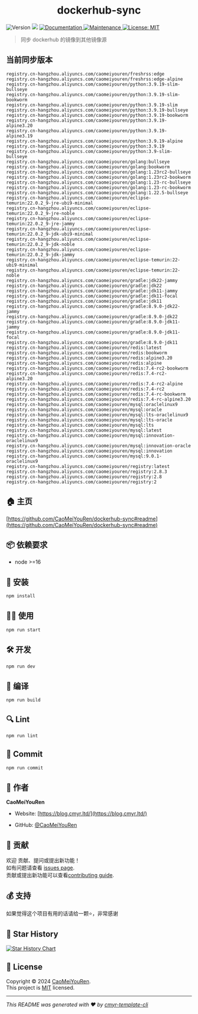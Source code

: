 <h1 align="center">dockerhub-sync </h1>
<p>
  <img alt="Version" src="https://img.shields.io/badge/version-0.1.0-blue.svg?cacheSeconds=2592000" />
  <img src="https://img.shields.io/badge/node-%3E%3D16-blue.svg" />
  <a href="https://github.com/CaoMeiYouRen/dockerhub-sync#readme" target="_blank">
    <img alt="Documentation" src="https://img.shields.io/badge/documentation-yes-brightgreen.svg" />
  </a>
  <a href="https://github.com/CaoMeiYouRen/dockerhub-sync/graphs/commit-activity" target="_blank">
    <img alt="Maintenance" src="https://img.shields.io/badge/Maintained%3F-yes-green.svg" />
  </a>
  <a href="https://github.com/CaoMeiYouRen/dockerhub-sync/blob/master/LICENSE" target="_blank">
    <img alt="License: MIT" src="https://img.shields.io/github/license/CaoMeiYouRen/dockerhub-sync?color=yellow" />
  </a>
</p>


> 同步 dockerhub 的镜像到其他镜像源

## 当前同步版本

<!-- DOCKER_START -->
```
registry.cn-hangzhou.aliyuncs.com/caomeiyouren/freshrss:edge
registry.cn-hangzhou.aliyuncs.com/caomeiyouren/freshrss:edge-alpine
registry.cn-hangzhou.aliyuncs.com/caomeiyouren/python:3.9.19-slim-bullseye
registry.cn-hangzhou.aliyuncs.com/caomeiyouren/python:3.9.19-slim-bookworm
registry.cn-hangzhou.aliyuncs.com/caomeiyouren/python:3.9.19-slim
registry.cn-hangzhou.aliyuncs.com/caomeiyouren/python:3.9.19-bullseye
registry.cn-hangzhou.aliyuncs.com/caomeiyouren/python:3.9.19-bookworm
registry.cn-hangzhou.aliyuncs.com/caomeiyouren/python:3.9.19-alpine3.20
registry.cn-hangzhou.aliyuncs.com/caomeiyouren/python:3.9.19-alpine3.19
registry.cn-hangzhou.aliyuncs.com/caomeiyouren/python:3.9.19-alpine
registry.cn-hangzhou.aliyuncs.com/caomeiyouren/python:3.9.19
registry.cn-hangzhou.aliyuncs.com/caomeiyouren/python:3.9-slim-bullseye
registry.cn-hangzhou.aliyuncs.com/caomeiyouren/golang:bullseye
registry.cn-hangzhou.aliyuncs.com/caomeiyouren/golang:bookworm
registry.cn-hangzhou.aliyuncs.com/caomeiyouren/golang:1.23rc2-bullseye
registry.cn-hangzhou.aliyuncs.com/caomeiyouren/golang:1.23rc2-bookworm
registry.cn-hangzhou.aliyuncs.com/caomeiyouren/golang:1.23-rc-bullseye
registry.cn-hangzhou.aliyuncs.com/caomeiyouren/golang:1.23-rc-bookworm
registry.cn-hangzhou.aliyuncs.com/caomeiyouren/golang:1.22.5-bullseye
registry.cn-hangzhou.aliyuncs.com/caomeiyouren/eclipse-temurin:22.0.2_9-jre-ubi9-minimal
registry.cn-hangzhou.aliyuncs.com/caomeiyouren/eclipse-temurin:22.0.2_9-jre-noble
registry.cn-hangzhou.aliyuncs.com/caomeiyouren/eclipse-temurin:22.0.2_9-jre-jammy
registry.cn-hangzhou.aliyuncs.com/caomeiyouren/eclipse-temurin:22.0.2_9-jdk-ubi9-minimal
registry.cn-hangzhou.aliyuncs.com/caomeiyouren/eclipse-temurin:22.0.2_9-jdk-noble
registry.cn-hangzhou.aliyuncs.com/caomeiyouren/eclipse-temurin:22.0.2_9-jdk-jammy
registry.cn-hangzhou.aliyuncs.com/caomeiyouren/eclipse-temurin:22-ubi9-minimal
registry.cn-hangzhou.aliyuncs.com/caomeiyouren/eclipse-temurin:22-noble
registry.cn-hangzhou.aliyuncs.com/caomeiyouren/gradle:jdk22-jammy
registry.cn-hangzhou.aliyuncs.com/caomeiyouren/gradle:jdk22
registry.cn-hangzhou.aliyuncs.com/caomeiyouren/gradle:jdk11-jammy
registry.cn-hangzhou.aliyuncs.com/caomeiyouren/gradle:jdk11-focal
registry.cn-hangzhou.aliyuncs.com/caomeiyouren/gradle:jdk11
registry.cn-hangzhou.aliyuncs.com/caomeiyouren/gradle:8.9.0-jdk22-jammy
registry.cn-hangzhou.aliyuncs.com/caomeiyouren/gradle:8.9.0-jdk22
registry.cn-hangzhou.aliyuncs.com/caomeiyouren/gradle:8.9.0-jdk11-jammy
registry.cn-hangzhou.aliyuncs.com/caomeiyouren/gradle:8.9.0-jdk11-focal
registry.cn-hangzhou.aliyuncs.com/caomeiyouren/gradle:8.9.0-jdk11
registry.cn-hangzhou.aliyuncs.com/caomeiyouren/redis:latest
registry.cn-hangzhou.aliyuncs.com/caomeiyouren/redis:bookworm
registry.cn-hangzhou.aliyuncs.com/caomeiyouren/redis:alpine3.20
registry.cn-hangzhou.aliyuncs.com/caomeiyouren/redis:alpine
registry.cn-hangzhou.aliyuncs.com/caomeiyouren/redis:7.4-rc2-bookworm
registry.cn-hangzhou.aliyuncs.com/caomeiyouren/redis:7.4-rc2-alpine3.20
registry.cn-hangzhou.aliyuncs.com/caomeiyouren/redis:7.4-rc2-alpine
registry.cn-hangzhou.aliyuncs.com/caomeiyouren/redis:7.4-rc2
registry.cn-hangzhou.aliyuncs.com/caomeiyouren/redis:7.4-rc-bookworm
registry.cn-hangzhou.aliyuncs.com/caomeiyouren/redis:7.4-rc-alpine3.20
registry.cn-hangzhou.aliyuncs.com/caomeiyouren/mysql:oraclelinux9
registry.cn-hangzhou.aliyuncs.com/caomeiyouren/mysql:oracle
registry.cn-hangzhou.aliyuncs.com/caomeiyouren/mysql:lts-oraclelinux9
registry.cn-hangzhou.aliyuncs.com/caomeiyouren/mysql:lts-oracle
registry.cn-hangzhou.aliyuncs.com/caomeiyouren/mysql:lts
registry.cn-hangzhou.aliyuncs.com/caomeiyouren/mysql:latest
registry.cn-hangzhou.aliyuncs.com/caomeiyouren/mysql:innovation-oraclelinux9
registry.cn-hangzhou.aliyuncs.com/caomeiyouren/mysql:innovation-oracle
registry.cn-hangzhou.aliyuncs.com/caomeiyouren/mysql:innovation
registry.cn-hangzhou.aliyuncs.com/caomeiyouren/mysql:9.0.1-oraclelinux9
registry.cn-hangzhou.aliyuncs.com/caomeiyouren/registry:latest
registry.cn-hangzhou.aliyuncs.com/caomeiyouren/registry:2.8.3
registry.cn-hangzhou.aliyuncs.com/caomeiyouren/registry:2.8
registry.cn-hangzhou.aliyuncs.com/caomeiyouren/registry:2
```
<!-- DOCKER_END -->

## 🏠 主页

[https://github.com/CaoMeiYouRen/dockerhub-sync#readme](https://github.com/CaoMeiYouRen/dockerhub-sync#readme)


## 📦 依赖要求


- node >=16

## 🚀 安装

```sh
npm install
```

## 👨‍💻 使用

```sh
npm run start
```

## 🛠️ 开发

```sh
npm run dev
```

## 🔧 编译

```sh
npm run build
```

## 🔍 Lint

```sh
npm run lint
```

## 💾 Commit

```sh
npm run commit
```


## 👤 作者


**CaoMeiYouRen**

* Website: [https://blog.cmyr.ltd/](https://blog.cmyr.ltd/)

* GitHub: [@CaoMeiYouRen](https://github.com/CaoMeiYouRen)


## 🤝 贡献

欢迎 贡献、提问或提出新功能！<br />如有问题请查看 [issues page](https://github.com/CaoMeiYouRen/dockerhub-sync/issues). <br/>贡献或提出新功能可以查看[contributing guide](https://github.com/CaoMeiYouRen/dockerhub-sync/blob/master/CONTRIBUTING.md).

## 💰 支持

如果觉得这个项目有用的话请给一颗⭐️，非常感谢

## 🌟 Star History

[![Star History Chart](https://api.star-history.com/svg?repos=CaoMeiYouRen/dockerhub-sync&type=Date)](https://star-history.com/#CaoMeiYouRen/dockerhub-sync&Date)

## 📝 License

Copyright © 2024 [CaoMeiYouRen](https://github.com/CaoMeiYouRen).<br />
This project is [MIT](https://github.com/CaoMeiYouRen/dockerhub-sync/blob/master/LICENSE) licensed.

***
_This README was generated with ❤️ by [cmyr-template-cli](https://github.com/CaoMeiYouRen/cmyr-template-cli)_

